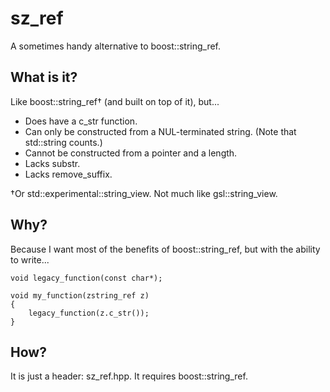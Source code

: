 # sz_ref

A sometimes handy alternative to boost::string_ref.

## What is it?

Like boost::string_ref&dagger; (and built on top of it), but...

* Does have a c_str function.
* Can only be constructed from a NUL-terminated string. (Note that std::string counts.)
* Cannot be constructed from a pointer and a length.
* Lacks substr.
* Lacks remove_suffix.

&dagger;Or std::experimental::string_view. Not much like gsl::string_view.

## Why?

Because I want most of the benefits of boost::string_ref, but with the ability to write...

    void legacy_function(const char*);

    void my_function(zstring_ref z)
    {
        legacy_function(z.c_str());
    }

## How?

It is just a header: sz_ref.hpp. It requires boost::string_ref.
